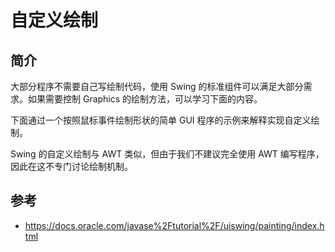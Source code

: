 # 自定义绘制

## 简介

大部分程序不需要自己写绘制代码，使用 Swing 的标准组件可以满足大部分需求。如果需要控制 Graphics 的绘制方法，可以学习下面的内容。

下面通过一个按照鼠标事件绘制形状的简单 GUI 程序的示例来解释实现自定义绘制。

Swing 的自定义绘制与 AWT 类似，但由于我们不建议完全使用 AWT 编写程序，因此在这不专门讨论绘制机制。



## 参考

- https://docs.oracle.com/javase%2Ftutorial%2F/uiswing/painting/index.html